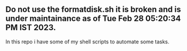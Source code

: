 ## Do not use the formatdisk.sh it is broken and is under maintainance as of Tue Feb 28 05:20:34 PM IST 2023.
In this repo i have some of my shell scripts to automate some tasks.
